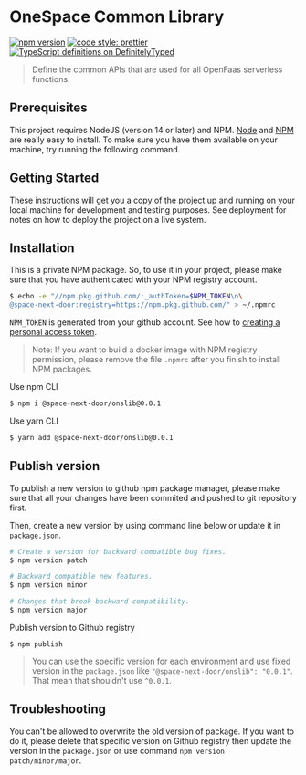 # OneSpace Common Library

[![npm version](https://badge.fury.io/js/npm.svg)](https://badge.fury.io/js/angular2-expandable-list)
[![code style: prettier](https://img.shields.io/badge/code_style-prettier-ff69b4.svg?style=flat-square)](https://github.com/prettier/prettier)
[![TypeScript definitions on DefinitelyTyped](https://definitelytyped.org/badges/standard.svg)](http://definitelytyped.org)

> Define the common APIs that are used for all OpenFaas serverless functions.

## Prerequisites

This project requires NodeJS (version 14 or later) and NPM.
[Node](http://nodejs.org/) and [NPM](https://npmjs.org/) are really easy to install.
To make sure you have them available on your machine,
try running the following command.

## Getting Started

These instructions will get you a copy of the project up and running on your local machine for development and testing purposes. See deployment for notes on how to deploy the project on a live system.

## Installation

This is a private NPM package. So, to use it in your project, please make sure that you have authenticated with your NPM registry account.

```sh
$ echo -e "//npm.pkg.github.com/:_authToken=$NPM_TOKEN\n\
@space-next-door:registry=https://npm.pkg.github.com/" > ~/.npmrc
```

`NPM_TOKEN` is generated from your github account. See how to [creating a personal access token](https://docs.github.com/en/github/authenticating-to-github/keeping-your-account-and-data-secure/creating-a-personal-access-token).

>Note: If you want to build a docker image with NPM registry permission, please remove the file `.npmrc` after you finish to install NPM packages.

Use npm CLI

```sh
$ npm i @space-next-door/onslib@0.0.1
```

Use yarn CLI

```sh
$ yarn add @space-next-door/onslib@0.0.1
```

## Publish version

To publish a new version to github npm package manager, please make sure that all your changes have been commited and pushed to git repository first.

Then, create a new version by using command line below or update it in `package.json`.

```sh
# Create a version for backward compatible bug fixes.
$ npm version patch
```

```sh
# Backward compatible new features.
$ npm version minor
```

```sh
# Changes that break backward compatibility.
$ npm version major
```

Publish version to Github registry
```
$ npm publish
```

> You can use the specific version for each environment and use fixed version in the `package.json` like `"@space-next-door/onslib": "0.0.1"`. That mean that shouldn't use `^0.0.1`.

## Troubleshooting

You can't be allowed to overwrite the old version of package. If you want to do it, please delete that specific version on Github registry then update the version in the `package.json` or use command `npm version patch/minor/major`.
